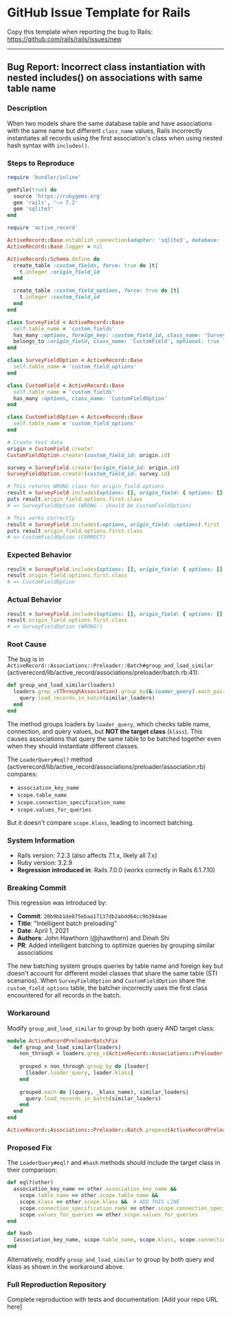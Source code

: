 # GitHub Issue Template for Rails

Copy this template when reporting the bug to Rails: https://github.com/rails/rails/issues/new

---

## Bug Report: Incorrect class instantiation with nested includes() on associations with same table name

### Description

When two models share the same database table and have associations with the same name but different `class_name` values, Rails incorrectly instantiates all records using the first association's class when using nested hash syntax with `includes()`.

### Steps to Reproduce

```ruby
require 'bundler/inline'

gemfile(true) do
  source 'https://rubygems.org'
  gem 'rails', '~> 7.2'
  gem 'sqlite3'
end

require 'active_record'

ActiveRecord::Base.establish_connection(adapter: 'sqlite3', database: ':memory:')
ActiveRecord::Base.logger = nil

ActiveRecord::Schema.define do
  create_table :custom_fields, force: true do |t|
    t.integer :origin_field_id
  end

  create_table :custom_field_options, force: true do |t|
    t.integer :custom_field_id
  end
end

class SurveyField < ActiveRecord::Base
  self.table_name = 'custom_fields'
  has_many :options, foreign_key: :custom_field_id, class_name: 'SurveyFieldOption'
  belongs_to :origin_field, class_name: 'CustomField', optional: true
end

class SurveyFieldOption < ActiveRecord::Base
  self.table_name = 'custom_field_options'
end

class CustomField < ActiveRecord::Base
  self.table_name = 'custom_fields'
  has_many :options, class_name: 'CustomFieldOption'
end

class CustomFieldOption < ActiveRecord::Base
  self.table_name = 'custom_field_options'
end

# Create test data
origin = CustomField.create!
CustomFieldOption.create!(custom_field_id: origin.id)

survey = SurveyField.create!(origin_field_id: origin.id)
SurveyFieldOption.create!(custom_field_id: survey.id)

# This returns WRONG class for origin_field.options
result = SurveyField.includes(options: [], origin_field: { options: [] }).first
puts result.origin_field.options.first.class
# => SurveyFieldOption (WRONG - should be CustomFieldOption)

# This works correctly
result = SurveyField.includes(:options, origin_field: :options).first
puts result.origin_field.options.first.class
# => CustomFieldOption (CORRECT)
```

### Expected Behavior

```ruby
result = SurveyField.includes(options: [], origin_field: { options: [] }).first
result.origin_field.options.first.class
# => CustomFieldOption
```

### Actual Behavior

```ruby
result = SurveyField.includes(options: [], origin_field: { options: [] }).first
result.origin_field.options.first.class
# => SurveyFieldOption (WRONG!)
```

### Root Cause

The bug is in `ActiveRecord::Associations::Preloader::Batch#group_and_load_similar` (activerecord/lib/active_record/associations/preloader/batch.rb:41):

```ruby
def group_and_load_similar(loaders)
  loaders.grep_v(ThroughAssociation).group_by(&:loader_query).each_pair do |query, similar_loaders|
    query.load_records_in_batch(similar_loaders)
  end
end
```

The method groups loaders by `loader_query`, which checks table name, connection, and query values, but **NOT the target class** (`klass`). This causes associations that query the same table to be batched together even when they should instantiate different classes.

The `LoaderQuery#eql?` method (activerecord/lib/active_record/associations/preloader/association.rb) compares:
- `association_key_name`
- `scope.table_name`
- `scope.connection_specification_name`
- `scope.values_for_queries`

But it doesn't compare `scope.klass`, leading to incorrect batching.

### System Information

- Rails version: 7.2.3 (also affects 7.1.x, likely all 7.x)
- Ruby version: 3.2.9
- **Regression introduced in**: Rails 7.0.0 (works correctly in Rails 6.1.7.10)

### Breaking Commit

This regression was introduced by:

- **Commit**: `20b9bb1de075ebaa17137db2abdd64cc9b394aae`
- **Title**: "Intelligent batch preloading"
- **Date**: April 1, 2021
- **Authors**: John Hawthorn (@jhawthorn) and Dinah Shi
- **PR**: Added intelligent batching to optimize queries by grouping similar associations

The new batching system groups queries by table name and foreign key but doesn't account for different model classes that share the same table (STI scenarios). When `SurveyFieldOption` and `CustomFieldOption` share the `custom_field_options` table, the batcher incorrectly uses the first class encountered for all records in the batch.

### Workaround

Modify `group_and_load_similar` to group by both query AND target class:

```ruby
module ActiveRecordPreloaderBatchFix
  def group_and_load_similar(loaders)
    non_through = loaders.grep_v(ActiveRecord::Associations::Preloader::ThroughAssociation)
    
    grouped = non_through.group_by do |loader|
      [loader.loader_query, loader.klass]
    end
    
    grouped.each do |(query, _klass_name), similar_loaders|
      query.load_records_in_batch(similar_loaders)
    end
  end
end

ActiveRecord::Associations::Preloader::Batch.prepend(ActiveRecordPreloaderBatchFix)
```

### Proposed Fix

The `LoaderQuery#eql?` and `#hash` methods should include the target class in their comparison:

```ruby
def eql?(other)
  association_key_name == other.association_key_name &&
    scope.table_name == other.scope.table_name &&
    scope.klass == other.scope.klass &&  # ADD THIS LINE
    scope.connection_specification_name == other.scope.connection_specification_name &&
    scope.values_for_queries == other.scope.values_for_queries
end

def hash
  [association_key_name, scope.table_name, scope.klass, scope.connection_specification_name, scope.values_for_queries].hash
end
```

Alternatively, modify `group_and_load_similar` to group by both query and klass as shown in the workaround above.

### Full Reproduction Repository

Complete reproduction with tests and documentation: [Add your repo URL here]
